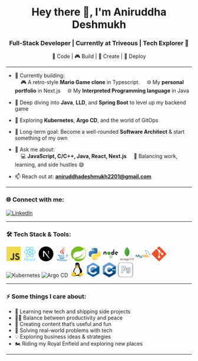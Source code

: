 <h1 align="center">Hey there 👋, I'm Aniruddha Deshmukh</h1>
<h3 align="center">Full-Stack Developer | Currently at Triveous | Tech Explorer 🚀</h3>

<p align="center">
  🔧 Code | 🎮 Build | 🎥 Create | 🚀 Deploy
</p>

---

- 🔭 Currently building:  
  &nbsp;&nbsp;&nbsp;&nbsp;🎮 A retro-style **Mario Game clone** in Typescript.
  &nbsp;&nbsp;&nbsp;&nbsp;🌐 My **personal portfolio** in Next.js
  &nbsp;&nbsp;&nbsp;&nbsp;🌐 My **Interpreted Programming language** in Java
  

- 🌱 Deep diving into **Java**, **LLD**, and **Spring Boot** to level up my backend game  
- 🧠 Exploring **Kubernetes**, **Argo CD**, and the world of GitOps
- 🎯 Long-term goal: Become a well-rounded **Software Architect** & start something of my own  

- 💬 Ask me about:  
  &nbsp;&nbsp;&nbsp;&nbsp;💻 **JavaScript, C/C++, Java, React, Next.js**
  &nbsp;&nbsp;&nbsp;&nbsp;🎯 Balancing work, learning, and side hustles 😅

- 📫 Reach out at: **aniruddhadeshmukh2201@gmail.com**  

---

<h3 align="left">🌐 Connect with me:</h3>
<p align="left">
  <a href="https://linkedin.com/in/aniruddha-deshmukh-abb44112b/" target="blank">
    <img align="center" src="https://raw.githubusercontent.com/rahuldkjain/github-profile-readme-generator/master/src/images/icons/Social/linked-in-alt.svg" alt="LinkedIn" height="30" width="40" />
  </a>
</p>

---

<h3 align="left">🛠️ Tech Stack & Tools:</h3>
<p align="left">
  <img src="https://raw.githubusercontent.com/devicons/devicon/master/icons/javascript/javascript-original.svg" alt="JavaScript" width="40" height="40"/>
  <img src="https://raw.githubusercontent.com/devicons/devicon/master/icons/react/react-original-wordmark.svg" alt="React" width="40" height="40"/>
  <img src="https://raw.githubusercontent.com/devicons/devicon/master/icons/nextjs/nextjs-original.svg" alt="Next.js" width="40" height="40"/>
  <img src="https://raw.githubusercontent.com/devicons/devicon/master/icons/java/java-original.svg" alt="Java" width="40" height="40"/>
  <img src="https://raw.githubusercontent.com/devicons/devicon/master/icons/spring/spring-original.svg" alt="Spring Boot" width="40" height="40"/>
  <img src="https://raw.githubusercontent.com/devicons/devicon/master/icons/python/python-original.svg" alt="Python" width="40" height="40"/>
  <img src="https://raw.githubusercontent.com/devicons/devicon/master/icons/nodejs/nodejs-original-wordmark.svg" alt="Node.js" width="40" height="40"/>
  <img src="https://raw.githubusercontent.com/devicons/devicon/master/icons/mongodb/mongodb-original-wordmark.svg" alt="MongoDB" width="40" height="40"/>
  <img src="https://raw.githubusercontent.com/devicons/devicon/master/icons/mysql/mysql-original-wordmark.svg" alt="MySQL" width="40" height="40"/>
  <img src="https://raw.githubusercontent.com/devicons/devicon/master/icons/git/git-original.svg" alt="Git" width="40" height="40"/>
  <img src="https://www.vectorlogo.zone/logos/kubernetes/kubernetes-icon.svg" alt="Kubernetes" width="40" height="40"/>
  <img src="https://www.vectorlogo.zone/logos/argoproj_io/argoproj_io-icon.svg" alt="Argo CD" width="40" height="40"/>
  <img src="https://raw.githubusercontent.com/devicons/devicon/master/icons/linux/linux-original.svg" alt="Linux" width="40" height="40"/>
  <img src="https://raw.githubusercontent.com/devicons/devicon/master/icons/c/c-original.svg" alt="C" width="40" height="40"/>
  <img src="https://raw.githubusercontent.com/devicons/devicon/master/icons/cplusplus/cplusplus-original.svg" alt="C++" width="40" height="40"/>
  <img src="https://raw.githubusercontent.com/devicons/devicon/master/icons/photoshop/photoshop-line.svg" alt="Photoshop" width="40" height="40"/>
</p>

---

<h3 align="left">⚡ Some things I care about:</h3>

- 🚀 Learning new tech and shipping side projects  
- 🧘‍♂️ Balance between productivity and peace  
- 📸 Creating content that’s useful and fun  
- 🧩 Solving real-world problems with tech  
- 💡 Exploring business ideas & strategies  
- 🏍️ Riding my Royal Enfield and exploring new places

---
